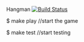 Hangman
[![Build Status](https://travis-ci.com/zeffur/Hangman.svg?branch=develop2.0)](https://travis-ci.com/zeffur/Hangman)
 
 $ make play //start the game
 
 $ make test //start testing

